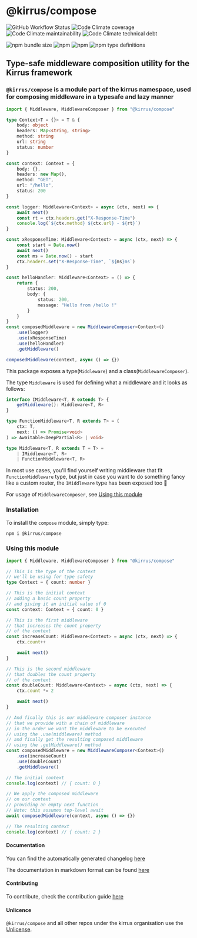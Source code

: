 # @kirrus/compose

![GitHub Workflow Status](https://img.shields.io/github/workflow/status/kirruss/compose/Continuous%20Integration?logo=github-actions&logoColor=white&style=for-the-badge) ![Code Climate coverage](https://img.shields.io/codeclimate/coverage/kirruss/compose?logo=code-climate&style=for-the-badge) ![Code Climate maintainability](https://img.shields.io/codeclimate/maintainability/kirruss/compose?logo=code-climate&style=for-the-badge) ![Code Climate technical debt](https://img.shields.io/codeclimate/tech-debt/kirruss/compose?logo=code-climate&style=for-the-badge)

![npm bundle size](https://img.shields.io/bundlephobia/minzip/@kirrus/compose?logo=npm&style=for-the-badge) ![npm](https://img.shields.io/npm/dw/@kirrus/compose?color=blue&logo=npm&style=for-the-badge) ![npm](https://img.shields.io/npm/v/@kirrus/compose?color=black&label=npm%20version&logo=npm&style=for-the-badge) ![npm type definitions](https://img.shields.io/npm/types/@kirrus/compose?logo=typescript&style=for-the-badge)

## Type-safe middleware composition utility for the Kirrus framework

### `@kirrus/compose` is a module part of the kirrus namespace, used for composing middleware in a typesafe and lazy manner

```ts
import { Middleware, MiddlewareComposer } from "@kirrus/compose"

type Context<T = {}> = T & {
    body: object
    headers: Map<string, string>
    method: string
    url: string
    status: number
}

const context: Context = {
    body: {},
    headers: new Map(),
    method: "GET",
    url: "/hello",
    status: 200
}

const logger: Middleware<Context> = async (ctx, next) => {
    await next()
    const rt = ctx.headers.get("X-Response-Time")
    console.log(`${ctx.method} ${ctx.url} - ${rt}`)
}

const xResponseTime: Middleware<Context> = async (ctx, next) => {
    const start = Date.now()
    await next()
    const ms = Date.now() - start
    ctx.headers.set("X-Response-Time", `${ms}ms`)
}

const helloHandler: Middleware<Context> = () => {
    return {
        status: 200,
        body: {
            status: 200,
            message: "Hello from /hello !"
        }
    }
}
const composedMiddleware = new MiddlewareComposer<Context>()
    .use(logger)
    .use(xResponseTime)
    .use(helloHandler)
    .getMiddleware()

composedMiddleware(context, async () => {})
```

This package exposes a type(`Middleware`) and a class(`MiddlewareComposer`).

The type `Middleware` is used for defining what a middleware and it looks as follows:

```typescript
interface IMiddleware<T, R extends T> {
    getMiddleware(): Middleware<T, R>
}

type FunctionMiddleware<T, R extends T> = (
    ctx: T,
    next: () => Promise<void>
) => Awaitable<DeepPartial<R> | void>

type Middleware<T, R extends T = T> =
    | IMiddleware<T, R>
    | FunctionMiddleware<T, R>
```

In most use cases, you'll find yourself writing middleware that fit `FunctionMiddleware` type, but just in case you want to do something fancy like a custom router, the `IMiddleware` type has been exposed too 🙂

For usage of `MiddlewareComposer`, see [Using this module](#using-this-module)

### Installation

To install the `compose` module, simply type:

```bash
npm i @kirrus/compose
```

### Using this module

```ts
import { Middleware, MiddlewareComposer } from "@kirrus/compose"

// This is the type of the context
// we'll be using for type safety
type Context = { count: number }

// This is the initial context
// adding a basic count property
// and giving it an initial value of 0
const context: Context = { count: 0 }

// This is the first middleware
// that increases the count property
// of the context
const increaseCount: Middleware<Context> = async (ctx, next) => {
    ctx.count++

    await next()
}

// This is the second middleware
// that doubles the count property
// of the context
const doubleCount: Middleware<Context> = async (ctx, next) => {
    ctx.count *= 2

    await next()
}

// And finally this is our middleware composer instance
// that we provide with a chain of middleware
// in the order we want the middleware to be executed
// using the .use(middleware) method
// and finally get the resulting composed middleware
// using the .getMiddleware() method
const composedMiddleware = new MiddlewareComposer<Context>()
    .use(increaseCount)
    .use(doubleCount)
    .getMiddleware()

// The initial context
console.log(context) // { count: 0 }

// We apply the composed middleware
// on our context
// providing an empty next function
// Note: this assumes top-level await
await composedMiddleware(context, async () => {})

// The resulting context
console.log(context) // { count: 2 }
```

#### Documentation

You can find the automatically generated changelog [here](CHANGELOG.md)

The documentation in markdown format can be found [here](DOCS.md)

#### Contributing

To contribute, check the contribution guide [here](CONTRIBUTING.md)

#### Unlicence

`@kirrus/compose` and all other repos under the kirrus organisation use the [Unlicense](UNLICENSE).
